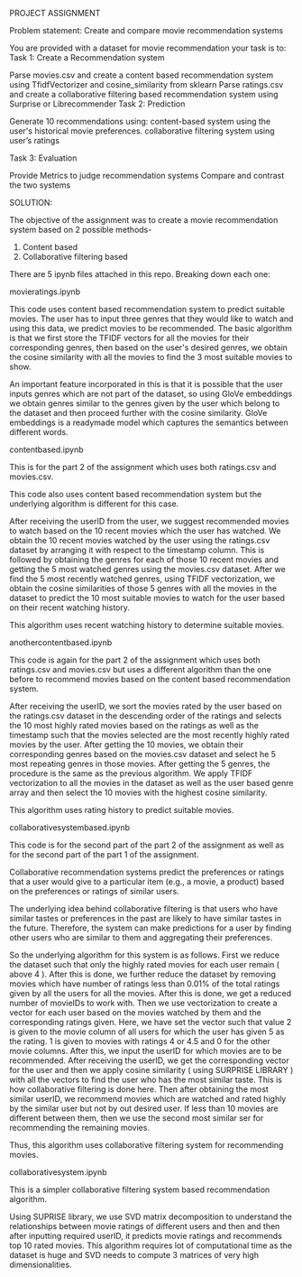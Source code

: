 PROJECT ASSIGNMENT


Problem statement:
Create and compare movie recommendation systems

You are provided with a dataset for movie recommendation your task is to:
Task 1: Create a Recommendation system

Parse movies.csv and create a content based recommendation system using TfidfVectorizer and cosine_similarity from sklearn
Parse ratings.csv and create a collaborative filtering based recommendation system using Surprise or Librecommender 
Task 2: Prediction

Generate 10 recommendations using: 
content-based system using the user's historical movie preferences. 
collaborative filtering system using user’s ratings 

Task 3: Evaluation

Provide Metrics to judge recommendation systems 
Compare and contrast the two systems 





SOLUTION:

The objective of the assignment was to create a movie recommendation system based on 2 possible methods- 
1. Content based
2. Collaborative filtering based


There are 5 ipynb files attached in this repo. Breaking down each one:

movieratings.ipynb

This code uses content based recommendation system to predict suitable movies. The user has to input three genres that they would like to watch and using this data,
we predict movies to be recommended. 
The basic algorithm is that we first store the TFIDF vectors for all the movies for their corresponding genres,
then based on the user's desired genres, we obtain the cosine similarity with all the movies to find the 3 most suitable movies to show. 

An important feature incorporated in this is that it is possible that the user inputs genres which are not part of the dataset,
so using GloVe embeddings we obtain genres similar to the genres given by the user which belong to the dataset and then proceed further with the cosine similarity. 
GloVe embeddings is a readymade model which captures the semantics between different words.

contentbased.ipynb

This is for the part 2 of the assignment which uses both ratings.csv and movies.csv.

This code also uses content based recommendation system but the underlying algorithm is different for this case.

After receiving the userID from the user, we suggest recommended movies to watch based on the 10 recent movies which the user has watched. 
We obtain the 10 recent movies watched by the user using the ratings.csv dataset by arranging it with respect to the timestamp column.
This is followed by obtaining the genres for each of those 10 recent movies and getting the 5 most watched genres using the movies.csv dataset.
After we find the 5 most recently watched genres, using TFIDF vectorization, we obtain the cosine similarities of those 5 genres with all the movies in the dataset to 
predict the 10 most suitable movies to watch for the user based on their recent watching history. 

This algorithm uses recent watching history to determine suitable movies.

anothercontentbased.ipynb

This code is again for the part 2 of the assignment which uses both ratings.csv and movies.csv but uses a different algorithm than the one before
to recommend movies based on the content based recommendation system.

After receiving the userID, we sort the movies rated by the user based on the ratings.csv dataset in the descending order of the ratings and selects the 10 most highly rated movies based on the ratings as well as the timestamp such that the movies selected are the most recently highly rated movies by the user. 
After getting the 10 movies, we obtain their corresponding genres based on the movies.csv dataset and select he 5 most repeating genres in those movies.
After getting the 5 genres, the procedure is the same as the previous algorithm. We apply TFIDF vectorization to all the movies in the dataset as well as 
the user based genre array and then select the 10 movies with the highest cosine similarity.

This algorithm uses rating history to predict suitable movies.


collaborativesystembased.ipynb

This code is for the second part of the part 2 of the assignment as well as for the second part of the part 1 of the assignment.

Collaborative recommendation systems predict the preferences or ratings that a user would give to a particular item (e.g., a movie, a product) based on the preferences or ratings of similar users.

The underlying idea behind collaborative filtering is that users who have similar tastes or preferences in the past are likely to have similar tastes in the future. Therefore, the system can make predictions for a user by finding other users who are similar to them and aggregating their preferences.


So the underlying algorithm for this system is as follows.
First we reduce the dataset such that only the highly rated movies for each user remain ( above 4 ). After this is done, we further reduce the dataset by removing movies
which have number of ratings less than 0.01% of the total ratings given by all the users for all the movies. 
After this is done, we get a reduced number of movieIDs to work with. Then we use vectorization to create a vector for each user based on the movies watched by them
and the corresponding ratings given. Here, we have set the vector such that value 2 is given to the movie column of all users for which the user has given 5 as the rating.
1 is given to movies with ratings 4 or 4.5 and 0 for the other movie columns.
After this, we input the userID for which movies are to be recommended. After receiving the userID, we get the corresponding vector for the user and then we apply cosine 
similarity ( using SURPRISE LIBRARY ) with all the vectors to find the user who has the most similar taste. This is how collaborative filtering is done here.
Then after obtaining the most similar userID, we recommend movies which are watched and rated highly by the similar user but not by out desired user. If less than 10 movies are different between them, then we use the second most similar ser for recommending the remaining movies. 

Thus, this algorithm uses collaborative filtering system for recommending movies.

collaborativesystem.ipynb

This is a simpler collaborative filtering system based recommendation algorithm.

Using SUPRISE library, we use SVD matrix decomposition to understand the relationships between movie ratings of different users and then and then 
after inputting required userID, it predicts movie ratings and recommends top 10 rated movies.
This algorithm requires lot of computational time as the dataset is huge and SVD needs to compute 3 matrices of very high dimensionalities. 

